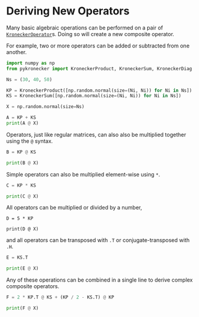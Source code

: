 # Deriving New Operators

Many basic algebraic operations can be performed on a pair of [`KroneckerOperator`](../../api/kroneckeroperator)s. Doing so will create a new composite operator. 

For example, two or more operators can be added or subtracted from one another. 

```python
import numpy as np
from pykronecker import KroneckerProduct, KroneckerSum, KroneckerDiag

Ns = (30, 40, 50)

KP = KroneckerProduct([np.random.normal(size=(Ni, Ni)) for Ni in Ns])
KS = KroneckerSum([np.random.normal(size=(Ni, Ni)) for Ni in Ns])

X = np.random.normal(size=Ns)

A = KP + KS
print(A @ X)
```

Operators, just like regular matrices, can also also be multiplied together using the `@` syntax. 

```python
B = KP @ KS

print(B @ X)
```

Simple operators can also be multiplied element-wise using `*`. 

```python
C = KP * KS

print(C @ X)
```

All operators can be multiplied or divided by a number,

```
D = 5 * KP

print(D @ X)
```

and all operators can be transposed with `.T` or conjugate-transposed with `.H`.

```python
E = KS.T

print(E @ X)
```

Any of these operations can be combined in a single line to derive complex composite operators.

```python
F = 2 * KP.T @ KS + (KP / 2 - KS.T) @ KP

print(F @ X)
```

